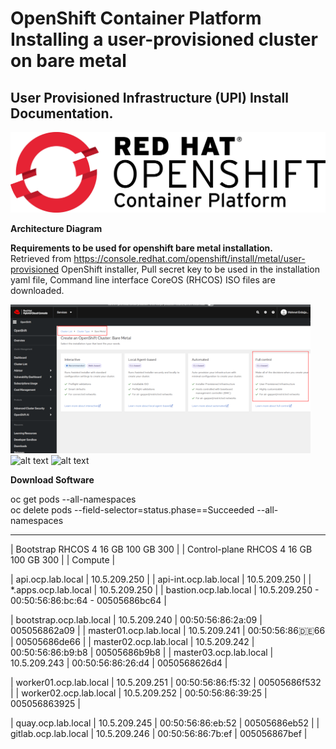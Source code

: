 # OpenShift Container Platform Installing a user-provisioned cluster on bare metal

##  User Provisioned Infrastructure (UPI) Install Documentation.

![alt text](images/OCP_Cover.jpg)

**Architecture Diagram**

**Requirements to be used for openshift bare metal installation.** <br/>
Retrieved from https://console.redhat.com/openshift/install/metal/user-provisioned 
OpenShift installer, Pull secret key to be used in the installation yaml file, Command line interface CoreOS (RHCOS) ISO files are downloaded.

![alt text](images/04.png)
![alt text](1.png)
![alt text](cluster2.png)

**Download Software**

oc get pods --all-namespaces <br/>
oc delete pods --field-selector=status.phase==Succeeded --all-namespaces

***********************************************************************************************

﻿| Bootstrap 	RHCOS 	4 	16 GB 	100 GB 	300 |
| Control-plane 	RHCOS 	4 	16 GB 	100 GB 	300 |
| Compute |


| api.ocp.lab.local | 10.5.209.250 |
| api-int.ocp.lab.local | 10.5.209.250 |
| *.apps.ocp.lab.local  | 10.5.209.250 |
| bastion.ocp.lab.local | 10.5.209.250 - 00:50:56:86:bc:64 - 00505686bc64 |

| bootstrap.ocp.lab.local | 10.5.209.240  | 00:50:56:86:2a:09 | 005056862a09 |
| master01.ocp.lab.local  | 10.5.209.241  | 00:50:56:86:de:66 | 00505686de66 |
| master02.ocp.lab.local  | 10.5.209.242  | 00:50:56:86:b9:b8 | 00505686b9b8 |
| master03.ocp.lab.local  | 10.5.209.243  | 00:50:56:86:26:d4 | 0050568626d4 |

| worker01.ocp.lab.local | 10.5.209.251 | 00:50:56:86:f5:32 | 00505686f532 |
| worker02.ocp.lab.local | 10.5.209.252 | 00:50:56:86:39:25 | 005056863925 |

| quay.ocp.lab.local | 10.5.209.245 | 00:50:56:86:eb:52 | 00505686eb52 |
| gitlab.ocp.lab.local | 10.5.209.246 | 00:50:56:86:7b:ef | 005056867bef |
